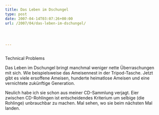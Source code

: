 ```yaml
---
title: Das Leben im Dschungel
type: post
date: 2007-04-14T03:07:26+00:00
url: /2007/04/das-leben-im-dschungel/




---
```

<div class="flickr">
  <a href="http://www.flickr.com/photos/schreibblogade/458501795/"><img src="//farm1.static.flickr.com/242/458501795_dba049f3bf.jpg" class="flickr-photo" alt="" /></a></p>

  <p>
    Technical Problems
  </p>
</div>

Das Leben im Dschungel bringt manchmal weniger nette Überraschungen mit sich. Wie beispielsweise das Ameisennest in der Tripod-Tasche. Jetzt gibt es viele ersoffene Ameisen, hunderte heimatlose Ameisen und eine vernichtete zukünftige Generation.

Neulich habe ich sie schon aus meiner CD-Sammlung verjagt. Eier zwischen CD-Rohlingen ist entscheidendes Kriterium um selbige (die Rohlinge) unbrauchbar zu machen. Mal sehen, wo sie beim nächsten Mal landen.
